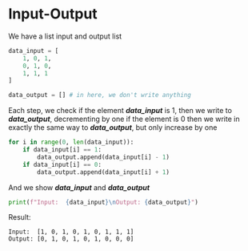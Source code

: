# Input-Output
We have a list input and output list
``` python
data_input = [
    1, 0, 1,
    0, 1, 0,
    1, 1, 1
]

data_output = [] # in here, we don't write anything
```

Each step, we check if the element ***data_input*** is 1, then we write to ***data_output***, decrementing by one if the element is 0 then we write in exactly the same way to ***data_output***, but only increase by one
``` python
for i in range(0, len(data_input)):
    if data_input[i] == 1:
        data_output.append(data_input[i] - 1)
    if data_input[i] == 0:
        data_output.append(data_input[i] + 1)
```
And we show ***data_input*** and ***data_output***
``` Python
print(f"Input:  {data_input}\nOutput: {data_output}")
```
Result:
```
Input:  [1, 0, 1, 0, 1, 0, 1, 1, 1]
Output: [0, 1, 0, 1, 0, 1, 0, 0, 0]
```
